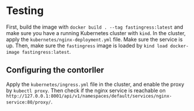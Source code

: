 # Testing

First, build the image with `docker build . --tag fastingress:latest` and make sure you have a running Kubernetes cluster with `kind`. In the cluster, apply the `kubernetes/nginx-deployment.yml` file. Make sure the service is up. Then, make sure the `fastingress` image is loaded by `kind load docker-image fastingress:latest`. 

## Configuring the contorller
Apply the `kubernetes/ingress.yml` file in the cluster, and enable the proxy by `kubectl proxy`. Then check if the nginx service is reachable on `http://127.0.0.1:8001/api/v1/namespaces/default/services/nginx-service:80/proxy/`. 